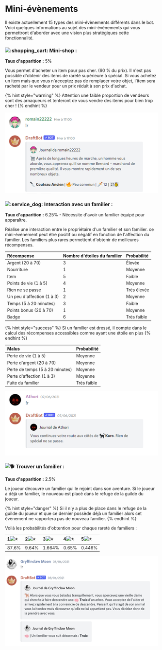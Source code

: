# Mini-évènements

Il existe actuellement 15 types des mini-évènements différents dans le bot. Voici quelques informations au sujet des mini-évènements qui vous permettront d'aborder avec une vision plus stratégiques cette fonctionnalité.

### ![:shopping\_cart:](https://discord.com/assets/3f0519f01b411bfdaf3fe311ea34b74c.svg) Mini-shop :

**Taux d'apparition :** 5%

Vous permet d'acheter un item pour pas cher. \(60 % du prix\). Il n'est pas possible d'obtenir des items de rareté supérieure à spécial. Si vous achetez un item mais que vous n'acceptez pas de remplacer votre objet, l'item sera racheté par le vendeur pour un prix réduit à son prix d'achat.

{% hint style="warning" %}
Attention une faible proportion de vendeurs sont des arnaqueurs et tenteront de vous vendre des items pour bien trop cher !
{% endhint %}

![Un exemple de mini-shop](../.gitbook/assets/image%20%2845%29.png)

### ![:service\_dog:](https://discord.com/assets/92f89f0c4724cd564fc307a5dd20e18a.svg)  Interaction avec un familier :

**Taux d'apparition :** 6.25% - Nécessite d'avoir un familier équipé pour apparaître.

Réalise une interaction entre le propriétaire d'un familier et son familier. ce mini-évènement peut être positif ou négatif en fonction de l'affection du familier. Les familiers plus rares permettent d'obtenir de meilleures récompenses.

| Récompense | Nombre d'étoiles du familier | Probabilité |
| :--- | :--- | :--- |
| Argent \(20 à 70\) | 3 | Élevée |
| Nourriture | 1 | Moyenne |
| Item | 5 | Faible |
| Points de vie \(1 à 5\) | 4 | Moyenne |
| Rien ne se passe | 1 | Très élevée |
| Un peu d'affection \(1 à 3\) | 2 | Moyenne |
| Temps \(5 à 20 minutes\) | 3 | Faible |
| Points bonus \(20 à 70\) | 1 | Moyenne |
| Badge | 6 | Très faible |

{% hint style="success" %}
Si un familier est dressé, il compte dans le calcul des récompenses accessibles comme ayant une étoile en plus
{% endhint %}

| Malus | Probabilité |
| :--- | :--- |
| Perte de vie \(1 à 5\) | Moyenne |
| Perte d'argent \(20 à 70\) | Moyenne |
| Perte de temps \(5 à 20 minutes\) | Moyenne |
| Perte d'affection \(1 à 3\) | Moyenne |
| Fuite du familier | Très faible |

![Un exemple d&apos;interaction avec un familier.](../.gitbook/assets/image%20%2844%29.png)

### ![:dog2:](https://discord.com/assets/8b285f94106efc8fbb076980806d4462.svg)  Trouver un familier : 

**Taux d'apparition :** 2.5% 

Le joueur découvre un familier qui le rejoint dans son aventure. Si le joueur a déjà un familier, le nouveau est placé dans le refuge de la guilde du joueur.

{% hint style="danger" %}
Si il n'y a plus de place dans le refuge de la guilde du joueur et que ce dernier possède déjà un familier alors cet évènement ne rapportera pas de nouveau familier.
{% endhint %}

Voilà les probabilités d'obtention pour chaque rareté de familiers :

| 1![:star:](https://discord.com/assets/141d49436743034a59dec6bd5618675d.svg) | 2![:star:](https://discord.com/assets/141d49436743034a59dec6bd5618675d.svg) | 3![:star:](https://discord.com/assets/141d49436743034a59dec6bd5618675d.svg) | 4![:star:](https://discord.com/assets/141d49436743034a59dec6bd5618675d.svg) | 5![:star:](https://discord.com/assets/141d49436743034a59dec6bd5618675d.svg) |
| :--- | :--- | :--- | :--- | :--- |
| 87.6% | 9.64% | 1.664% | 0.65% | 0.446% |

![Ne me demandez pas comment elle &#xE9;tait mont&#xE9;e l&#xE0; haut](../.gitbook/assets/image%20%2857%29.png)

